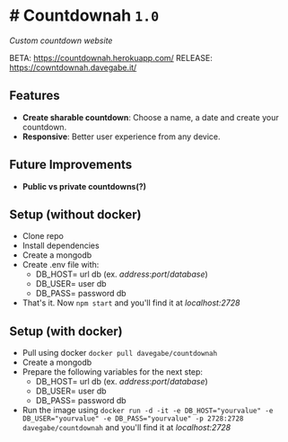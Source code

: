 # # Countdownah ```1.0```
*Custom countdown website*

BETA:       https://countdownah.herokuapp.com/
RELEASE:    https://cowntdownah.davegabe.it/

## Features

- **Create sharable countdown**:     Choose a name, a date and create your countdown.
- **Responsive**:           Better user experience from any device.

## Future Improvements

- **Public vs private countdowns(?)**

## Setup (without docker)

- Clone repo
- Install dependencies
- Create a mongodb
- Create .env file with:
    - DB_HOST= url db    (ex. *address*:*port*/*database*)
    - DB_USER= user db
    - DB_PASS= password db
- That's it. Now ```npm start``` and you'll find it at *localhost:2728*

## Setup (with docker)

- Pull using docker ```docker pull davegabe/countdownah```
- Create a mongodb
- Prepare the following variables for the next step:
    - DB_HOST= url db    (ex. *address*:*port*/*database*)
    - DB_USER= user db
    - DB_PASS= password db
- Run the image using ```docker run -d -it -e DB_HOST="yourvalue" -e DB_USER="yourvalue" -e DB_PASS="yourvalue" -p 2728:2728 davegabe/countdownah``` and you'll find it at *localhost:2728*
